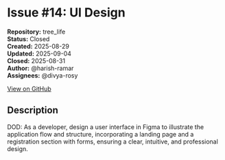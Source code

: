 # Issue #14: UI Design

**Repository:** tree_life  
**Status:** Closed  
**Created:** 2025-08-29  
**Updated:** 2025-09-04  
**Closed:** 2025-08-31  
**Author:** @harish-ramar  
**Assignees:** @divya-rosy  

[View on GitHub](https://github.com/Simtestlab/tree_life/issues/14)

## Description

DOD: As a developer, design a user interface in Figma to illustrate the application flow and structure, incorporating a landing page and a registration section with forms, ensuring a clear, intuitive, and professional design.